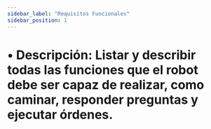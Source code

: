 ```yaml
---
sidebar_label: "Requisitos Funcionales"
sidebar_position: 1
---
```


# •	Descripción: Listar y describir todas las funciones que el robot debe ser capaz de realizar, como caminar, responder preguntas y ejecutar órdenes.
